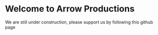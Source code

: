 # Welcome to Arrow Productions

We are still under construction, please support us by following this github page

